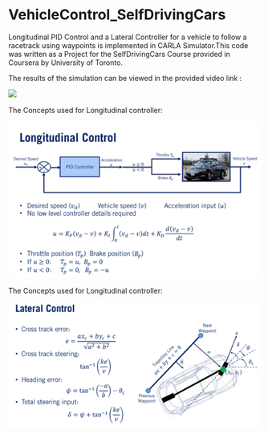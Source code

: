 # VehicleControl_SelfDrivingCars

Longitudinal PID Control and a Lateral Controller for a vehicle to follow a racetrack using waypoints is implemented in CARLA Simulator.This code was written as a Project for the SelfDrivingCars Course provided in Coursera by University of Toronto.

The results of the simulation can be viewed in the provided video link :

[![](http://img.youtube.com/vi/Guyq6WzOOC8/0.jpg)](http://www.youtube.com/watch?v=Guyq6WzOOC8 "")





The Concepts used for Longitudinal controller:

<img src="VehicleControl_FinalProject/Pictures/longitudinal.png">





The Concepts used for Longitudinal controller:

<img src="VehicleControl_FinalProject/Pictures/lateral.png">

